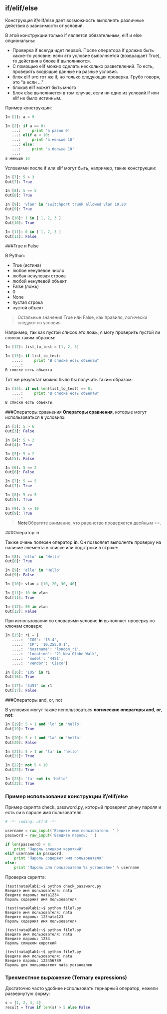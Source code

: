 ## if/elif/else
Конструкция if/elif/else дает возможность выполнять различные действия в зависимости от условий.

В этой конструкции только if является обязательным, elif и else опциональны:
* Проверка if всегда идет первой. После оператора if должно быть какое-то условие: если это условие выполняется (возвращает True), то действия в блоке if выполняются.
* С помощью elif можно сделать несколько разветвлений. То есть, проверять входящие данные на разные условия.
 * блок elif это тот же if, но только следующая проверка. Грубо говоря, это "а если ..."
 * блоков elif может быть много
* Блок else выполняется в том случае, если ни одно из условий if или elif не было истинным.

Пример конструкции:
```python
In [1]: a = 9

In [2]: if a == 0:
   ...:     print 'a равно 0'
   ...: elif a < 10:
   ...:     print 'a меньше 10'
   ...: else:
   ...:     print 'a больше 10'
   ...:     
a меньше 10
```

Условиями после if или elif могут быть, например, такие конструкции:
```python
In [7]: 5 > 3
Out[7]: True

In [8]: 5 == 5
Out[8]: True

In [9]: 'vlan' in 'switchport trunk allowed vlan 10,20'
Out[9]: True

In [10]: 1 in [ 1, 2, 3 ]
Out[10]: True

In [11]: 0 in [ 1, 2, 3 ]
Out[11]: False
```

###True и False

В Python:
* True (истина)
 * любое ненулевое число
 * любая ненулевая строка
 * любой ненулевой объект
* False (ложь)
 * 0
 * None
 * пустая строка
 * пустой объект

> Остальные значения True или False, как правило, логически следуют из условия.

Например, так как пустой список это ложь, я могу проверить пустой ли список таким образом:
```python
In [12]: list_to_test = [1, 2, 3]

In [13]: if list_to_test:
   ....:     print "В списке есть объекты"
   ....:
В списке есть объекты
```

Тот же результат можно было бы получить таким образом:
```python
In [14]: if not len(list_to_test) == 0:
   ....:     print "В списке есть объекты"
   ....:
В списке есть объекты
```


###Операторы сравнения
__Операторы сравнения__, которые могут использоваться в условиях:
```python
In [3]: 5 > 6
Out[3]: False

In [4]: 5 > 2
Out[4]: True

In [5]: 5 < 2
Out[5]: False

In [6]: 5 == 2
Out[6]: False

In [7]: 5 == 5
Out[7]: True

In [8]: 5 >= 5
Out[8]: True

In [9]: 5 <= 10
Out[9]: True
```

>**Note**Обратите внимание, что равенство проверяется двойным ==.


###Оператор in

Также очень полезен оператор __in__. Он позволяет выполнять проверку на наличие элемента в списке или подстроки в строке:
```python
In [8]: 'ello' in 'Hello'
Out[8]: True

In [9]: 'elle' in 'Hello'
Out[9]: False

In [10]: vlan = [10, 20, 30, 40]

In [11]: 10 in vlan
Out[11]: True

In [12]: 50 in vlan
Out[12]: False
```

При использовании со словарями условие __in__ выполняет проверку по ключам словаря:
```python
In [15]: r1 = {
   ....:  'IOS': '15.4',
   ....:  'IP': '10.255.0.1',
   ....:  'hostname': 'london_r1',
   ....:  'location': '21 New Globe Walk',
   ....:  'model': '4451',
   ....:  'vendor': 'Cisco'}

In [16]: 'IOS' in r1
Out[16]: True

In [17]: '4451' in r1
Out[17]: False
```

###Операторы and, or, not

В условиях могут также использоваться __логические операторы__ __and__, __or__, __not__:
```python
In [19]: 5 > 1 and 'lo' in 'hello'
Out[19]: True

In [20]: 5 > 1 and 'la' in 'hello'
Out[20]: False

In [21]: 5 > 1 or 'la' in 'hello'
Out[21]: True

In [22]: not 5 > 10
Out[22]: True

In [23]: 'la' not in 'Hello'
Out[23]: True
```

### Пример использования конструкции if/elif/else
Пример скрипта check_password.py, который проверяет длину пароля и есть ли в пароле имя пользователя:
```python
# -*- coding: utf-8 -*-

username = raw_input('Введите имя пользователя: ' )
password = raw_input('Введите пароль: ' )

if len(password) < 8:
    print 'Пароль слишком короткий'
elif username in password:
    print 'Пароль содержит имя пользователя'
else:
    print 'Пароль для пользователя %s установлен' % username
```

Проверка скрипта:
```
(test)nata@lab1:~$ python check_password.py
Введите имя пользователя: nata
Введите пароль: nata1234
Пароль содержит имя пользователя

(test)nata@lab1:~$ python file7.py
Введите имя пользователя: nata 
Введите пароль: 123nata123
Пароль содержит имя пользователя

(test)nata@lab1:~$ python file7.py
Введите имя пользователя: nata
Введите пароль: 1234
Пароль слишком короткий

(test)nata@lab1:~$ python file7.py
Введите имя пользователя: nata
Введите пароль: 123456789
Пароль для пользователя nata установлен
```

### Трехместное выражение (Ternary expressions)

Достаточно часто удобнее использовать тернарный оператор, нежели развернутую форму:
```python
s = [1, 2, 3, 4]
result = True if len(s) > 5 else False
```

